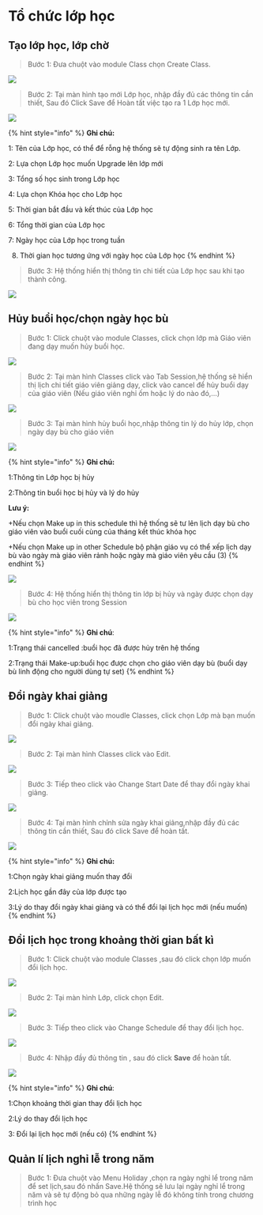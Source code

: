 # Tổ chức lớp học

## Tạo lớp học, lớp chờ

> Bước 1: Đưa chuột vào module Class chọn Create Class.

![](../.gitbook/assets/taolop1.png)

> Bước 2: Tại màn hình tạo mới Lớp học, nhập đầy đủ các thông tin cần thiết, Sau đó Click Save để Hoàn tất việc tạo ra 1 Lớp học mới.

![](../.gitbook/assets/taolop.jpg)

{% hint style="info" %}
**Ghi chú:**

1: Tên của Lớp học, có thể để rỗng hệ thống sẽ tự động sinh ra tên Lớp.

2: Lựa chọn Lớp học muốn Upgrade lên lớp mới

3: Tổng số học sinh trong Lớp học

4: Lựa chọn Khóa học cho Lớp học

5: Thời gian bắt đầu và kết thúc của Lớp học

6: Tổng thời gian của Lớp học

7: Ngày học của Lớp học trong tuần

8. Thời gian học tương ứng với ngày học của Lớp học
{% endhint %}

> Bước 3: Hệ thống hiển thị thông tin chi tiết của Lớp học sau khi tạo thành công.

![](../.gitbook/assets/taolop3.png)

## Hủy buổi học/chọn ngày học bù

> Bước 1: Click chuột vào module Classes, click chọn lớp mà Giáo viên đang dạy muốn hủy buổi học.

![](../.gitbook/assets/hocbu.png)

> Bước 2: Tại màn hình Classes click vào Tab Session,hệ thống sẽ hiển thị lịch chi tiết giáo viên giảng dạy, click vào cancel để hủy buổi dạy của giáo viên \(Nếu giáo viên nghỉ ốm hoặc lý do nào đó,…\)

![](../.gitbook/assets/hocbu2.png)

> Bước 3: Tại màn hình hủy buổi học,nhập thông tin lý do hủy lớp, chọn ngày dạy bù cho giáo viên

![](../.gitbook/assets/hocbu3.png)

{% hint style="info" %}
**Ghi chú:**

1:Thông tin Lớp học bị hủy

2:Thông tin buổi học bị hủy và lý do hủy

**Lưu ý:**

+Nếu chọn Make up in this schedule thì hệ thống sẽ tư lên lịch dạy bù cho giáo viên vào buổi cuối cùng của tháng kết thúc khóa học

+Nếu chọn Make up in other Schedule bộ phận giáo vụ có thể xếp lịch dạy bù vào ngày mà giáo viên rảnh hoặc ngày mà giáo viên yêu cầu \(3\)
{% endhint %}

![](../.gitbook/assets/hocbu4.png)

> Bước 4: Hệ thống hiển thị thông tin lớp bị hủy và ngày được chọn dạy bù cho học viên trong Session

![](../.gitbook/assets/hocbu5.png)

{% hint style="info" %}
**Ghi chú**:

1:Trạng thái cancelled :buổi học đã được hủy trên hệ thống

2:Trạng thái Make-up:buổi học được chọn cho giáo viên dạy bù \(buổi dạy bù linh động cho người dùng tự set\)
{% endhint %}

## Đổi ngày khai giảng

> Bước 1: Click chuột vào moudle Classes, click chọn Lớp mà bạn muốn đổi ngày khai giảng.

![](../.gitbook/assets/doingaykhaigiang.png)

> Bước 2: Tại màn hình Classes click vào Edit.

![](../.gitbook/assets/doingaykhaigiang1.png)

> Bước 3: Tiếp theo click vào Change Start Date để thay đổi ngày khai giảng.

![](../.gitbook/assets/doingaykhaigiang3.png)

> Bước 4: Tại màn hình chỉnh sửa ngày khai giảng,nhập đầy đủ các thông tin cần thiết, Sau đó click Save để hoàn tất.

![](../.gitbook/assets/taolop%20%282%29.jpg)

{% hint style="info" %}
**Ghi chú:**

1:Chọn ngày khai giảng muốn thay đổi

2:Lịch học gần đây của lớp được tạo 

3:Lý do thay đổi ngày khai giảng và có thể đổi lại lịch học mới \(nếu muốn\)
{% endhint %}

## Đổi lịch học trong khoảng thời gian bất kì

> Bước 1: Click chuột vào module Classes ,sau đó click chọn lớp muốn đổi lịch học.

![](../.gitbook/assets/doingaykhaigiang.png)

> Bước 2: Tại màn hình Lớp, click chọn Edit.

![](../.gitbook/assets/doingaykhaigiang1.png)

> Bước 3: Tiếp theo click vào Change Schedule để thay đổi lịch học.

![](../.gitbook/assets/doingaykhaigiang2%20%281%29.png)

> Bước 4: Nhập đầy đủ thông tin , sau đó click **Save** để hoàn tất.

![](../.gitbook/assets/taolop1.jpg)

{% hint style="info" %}
**Ghi chú**:

1:Chọn khoảng thời gian thay đổi lịch học

2:Lý do thay đổi lịch học

3: Đổi lại lịch học mới \(nếu có\)
{% endhint %}

## Quản lí lịch nghỉ lễ trong năm

> Bước 1: Đưa chuột vào Menu Holiday ,chọn ra ngày nghỉ lể trong năm để set lịch,sau đó nhấn Save.Hệ thống sẽ lưu lại ngày nghỉ lể trong năm và sẽ tự động bỏ qua những ngày lễ đó không tính trong chương trình học

